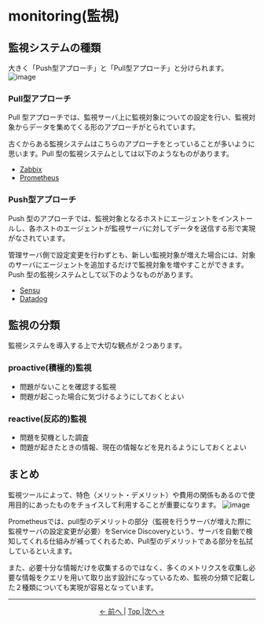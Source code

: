 # monitoring(監視)

## 監視システムの種類

大きく「Push型アプローチ」と「Pull型アプローチ」と分けられます。
![image](https://user-images.githubusercontent.com/24913906/79302727-1ff83100-7f28-11ea-8571-06493ad4b7da.png)

### Pull型アプローチ

Pull 型アプローチでは、監視サーバ上に監視対象についての設定を行い、監視対象からデータを集めてくる形のアプローチがとられています。

古くからある監視システムはこちらのアプローチをとっていることが多いように思います。Pull 型の監視システムとしては以下のようなものがあります。

- [Zabbix](https://www.zabbix.com/jp)
- [Prometheus](https://prometheus.io/)

### Push型アプローチ

Push 型のアプローチでは、監視対象となるホストにエージェントをインストールし、各ホストのエージェントが監視サーバに対してデータを送信する形で実現がなされています。

管理サーバ側で設定変更を行わずとも、新しい監視対象が増えた場合には、対象のサーバにエージェントを追加するだけで監視対象を増やすことができます。Push 型の監視システムとして以下のようなものがあります。

- [Sensu](https://sensu.io/)
- [Datadog](https://www.datadoghq.com/ja/?utm_source=Advertisement&utm_medium=GoogleAdsNon1stTierBrand&utm_campaign=GoogleAdsNon1stTierBrand-JPNLangEN&utm_content=Brand&utm_keyword=%2Bdatadog&utm_matchtype=b&gclid=CjwKCAjwvtX0BRAFEiwAGWJyZOwjPjcc4rAofuU8c6ND9RFInP8XGbcaADPhdfuSkeGSv68Do0BrZhoCEU8QAvD_BwE)

## 監視の分類

監視システムを導入する上で大切な観点が２つあります。

### proactive(積極的)監視

- 問題がないことを確認する監視
- 問題が起こった場合に気づけるようにしておくとよい


### reactive(反応的)監視

- 問題を契機とした調査
- 問題が起きたときの情報、現在の情報などを見れるようにしておくとよい

## まとめ

監視ツールによって、特色（メリット・デメリット）や費用の関係もあるので使用目的にあったものをチョイスして利用することが重要になります。
![image](https://user-images.githubusercontent.com/24913906/79536677-95e0d180-80bb-11ea-82e2-aaa6f44f4a15.png)

Prometheusでは、pull型のデメリットの部分（監視を行うサーバが増えた際に監視サーバの設定変更が必要）をService Discoveryという、サーバを自動で検知してくれる仕組みが補ってくれるため、Pull型のデメリットである部分を払拭しているといえます。

また、必要十分な情報だけを収集するのではなく、多くのメトリクスを収集し必要な情報をクエリを用いて取り出す設計になっているため、監視の分類で記載した２種類についても実現が容易となっています。

---

<p style="text-align:center"> <a href="../overview"><- 前へ </a> | <a href="../"> Top </a> |<a href="./prometheus">次へ-> </a></p>
